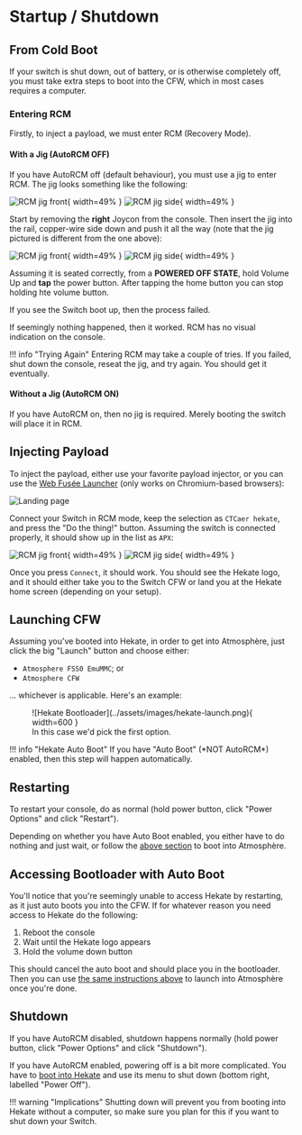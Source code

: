 # Startup / Shutdown

## From Cold Boot

If your switch is shut down, out of battery, or is otherwise completely off, you must take extra steps to boot into the CFW, which in most cases requires a computer.

### Entering RCM

Firstly, to inject a payload, we must enter RCM (Recovery Mode).

#### With a Jig (AutoRCM OFF)

If you have AutoRCM off (default behaviour), you must use a jig to enter RCM. The jig looks something like the following:

![RCM jig front](../assets/images/jig-front.png){ width=49% }
![RCM jig side](../assets/images/jig-side.png){ width=49% }

Start by removing the **right** Joycon from the console. Then insert the jig into the rail, copper-wire side down and push it all the way (note that the jig pictured is different from the one above):

![RCM jig front](../assets/images/jig-out.png){ width=49% }
![RCM jig side](../assets/images/jig-in.png){ width=49% }

Assuming it is seated correctly, from a **POWERED OFF STATE**, hold Volume Up and **tap** the power button. After tapping the home button you can stop holding hte volume button.

If you see the Switch boot up, then the process failed.

If seemingly nothing happened, then it worked. RCM has no visual indication on the console.

!!! info "Trying Again"
    Entering RCM may take a couple of tries. If you failed, shut down the console, reseat the jig, and try again. You should get it eventually.

#### Without a Jig (AutoRCM ON)

If you have AutoRCM on, then no jig is required. Merely booting the switch will place it in RCM. 

## Injecting Payload

To inject the payload, either use your favorite payload injector, or you can use the [Web Fusée Launcher](https://switch.exploit.fortheusers.org/) (only works on Chromium-based browsers):

![Landing page](../assets/images/wfl-landing.png)

Connect your Switch in RCM mode, keep the selection as `CTCaer hekate`, and press the "Do the thing!" button. Assuming the switch is connected properly, it should show up in the list as `APX`:

![RCM jig front](../assets/images/wfl-nodevice.png){ width=49% }
![RCM jig side](../assets/images/wfl-device.png){ width=49% }

Once you press `Connect`, it should work. You should see the Hekate logo, and it should either take you to the Switch CFW or land you at the Hekate home screen (depending on your setup).

## Launching CFW

Assuming you've booted into Hekate, in order to get into Atmosphère, just click the big "Launch" button and choose either:

- `Atmosphere FSS0 EmuMMC`; or
- `Atmosphere CFW`

... whichever is applicable. Here's an example:

<figure markdown>
  ![Hekate Bootloader](../assets/images/hekate-launch.png){ width=600 }
  <figcaption>In this case we'd pick the first option.</figcaption>
</figure>
!!! info "Hekate Auto Boot"
    If you have "Auto Boot" (*NOT AutoRCM*) enabled, then this step will happen automatically.

## Restarting

To restart your console, do as normal (hold power button, click "Power Options" and click "Restart").

Depending on whether you have Auto Boot enabled, you either have to do nothing and just wait, or follow the [above section](#launching-cfw) to boot into Atmosphère.

## Accessing Bootloader with Auto Boot

You'll notice that you're seemingly unable to access Hekate by restarting, as it just auto boots you into the CFW. If for whatever reason you need access to Hekate do the following:

1. Reboot the console
2. Wait until the Hekate logo appears
3. Hold the volume down button

This should cancel the auto boot and should place you in the bootloader. Then you can use [the same instructions above](#launching-cfw) to launch into Atmosphère once you're done.

## Shutdown

If you have AutoRCM disabled, shutdown happens normally (hold power button, click "Power Options" and click "Shutdown").

If you have AutoRCM enabled, powering off is a bit more complicated. You have to [boot into Hekate](#accessing-bootloader-with-auto-boot) and use its menu to shut down (bottom right, labelled "Power Off").

!!! warning "Implications"
    Shutting down will prevent you from booting into Hekate without a computer, so make sure you plan for this if you want to shut down your Switch.
